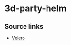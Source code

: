 # 3d-party-helm

## Source links
- [Velero](https://github.com/vmware-tanzu/helm-charts/tree/main/charts/velero)